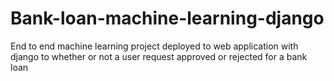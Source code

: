 # Bank-loan-machine-learning-django
End to end machine learning project  deployed to web application with django to whether or not a user request approved or rejected for a bank loan 
